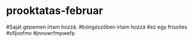 # prooktatas-februar
#Saját gépemen írtam hozzá.
#böngészőben irtam hozzá
#ez egy frissites
#sfljvofmv
#jnnowrfmpwefp